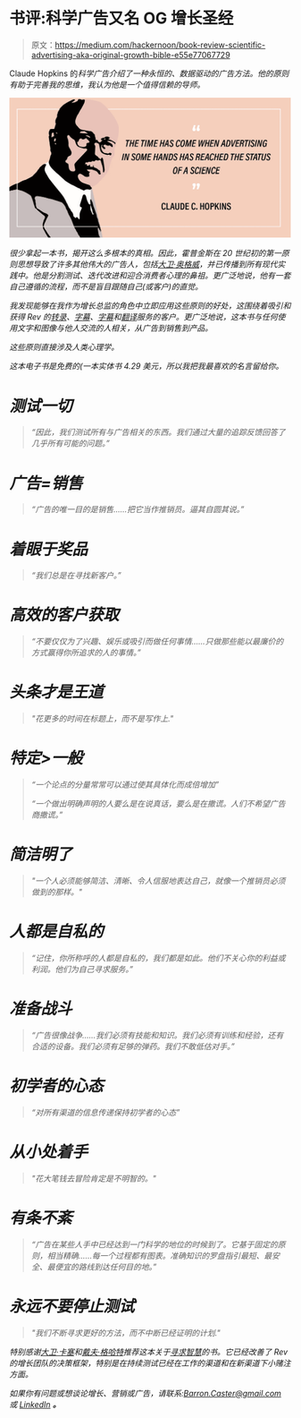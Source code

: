 # 书评:科学广告又名 OG 增长圣经

> 原文：<https://medium.com/hackernoon/book-review-scientific-advertising-aka-original-growth-bible-e55e77067729>

Claude Hopkins 的[](http://www.scientificadvertising.com/ScientificAdvertising.pdf)*科学广告介绍了一种永恒的、数据驱动的广告方法。他的原则有助于完善我的思维，我认为他是一个值得信赖的导师。*

*![](img/f3a42c1fa3b14b4e913898aa21c01d9c.png)*

*很少拿起一本书，揭开这么多根本的真相。因此，霍普金斯在 20 世纪初的第一原则思想导致了许多其他伟大的广告人，包括[大卫·奥格威](https://en.wikipedia.org/wiki/David_Ogilvy_(businessman))，并已传播到所有现代实践中。他是分割测试、迭代改进和迎合消费者心理的鼻祖。更广泛地说，他有一套自己遵循的流程，而不是盲目跟随自己(或客户)的直觉。*

*我发现能够在我作为增长总监的角色中立即应用这些原则的好处，这围绕着吸引和获得 Rev 的[转录](http://rev.com/transcription)、[字幕](http://rev.com/caption)、[字幕](http://rev.com/subtitle)和[翻译](http://rev.com/translation)服务的客户。更广泛地说，这本书与任何使用文字和图像与他人交流的人相关，从广告到销售到产品。*

*这些原则直接涉及人类心理学。*

*这本电子书是免费的(一本实体书 4.29 美元，所以我把我最喜欢的名言留给你。*

# *测试一切*

> *“因此，我们测试所有与广告相关的东西。我们通过大量的追踪反馈回答了几乎所有可能的问题。”*

# *广告=销售*

> *“广告的唯一目的是销售……把它当作推销员。逼其自圆其说。”*

# *着眼于奖品*

> *“我们总是在寻找新客户。”*

# *高效的客户获取*

> *“不要仅仅为了兴趣、娱乐或吸引而做任何事情……只做那些能以最廉价的方式赢得你所追求的人的事情。”*

# *头条才是王道*

> *"花更多的时间在标题上，而不是写作上."*

# *特定>一般*

> *“一个论点的分量常常可以通过使其具体化而成倍增加”*
> 
> *“一个做出明确声明的人要么是在说真话，要么是在撒谎。人们不希望广告商撒谎。”*

# *简洁明了*

> *"一个人必须能够简洁、清晰、令人信服地表达自己，就像一个推销员必须做到的那样。"*

# *人都是自私的*

> *“记住，你所称呼的人都是自私的，我们都是如此。他们不关心你的利益或利润。他们为自己寻求服务。”*

# *准备战斗*

> *“广告很像战争……我们必须有技能和知识。我们必须有训练和经验，还有合适的设备。我们必须有足够的弹药。我们不敢低估对手。”*

# *初学者的心态*

> *“对所有渠道的信息传递保持初学者的心态”*

# *从小处着手*

> *"花大笔钱去冒险肯定是不明智的。"*

# *有条不紊*

> *“广告在某些人手中已经达到一门科学的地位的时候到了。它基于固定的原则，相当精确……每一个过程都有图表。准确知识的罗盘指引最短、最安全、最便宜的路线到达任何目的地。”*

# *永远不要停止测试*

> *"我们不断寻求更好的方法，而不中断已经证明的计划."*

*特别感谢[大卫·卡塞](https://medium.com/u/52d45a2865c1?source=post_page-----e55e77067729--------------------------------)和[戴夫·格哈特](https://medium.com/u/2d9925ac1dda?source=post_page-----e55e77067729--------------------------------)推荐这本关于[寻求智慧](https://medium.com/u/e40c315ebb0?source=post_page-----e55e77067729--------------------------------)的书。它已经改善了 Rev 的增长团队的决策框架，特别是在持续测试已经在工作的渠道和在新渠道下小赌注方面。*

*如果你有问题或想谈论增长、营销或广告，请联系:Barron.Caster@gmail.com 或 [LinkedIn](https://www.linkedin.com/in/barroncaster) **。***